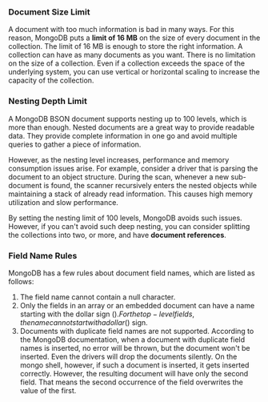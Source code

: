 ### Document Size Limit
A document with too much information is bad in many ways. For this reason, MongoDB puts a __limit of 16 MB__ on the size 
of every document in the collection. The limit of 16 MB is enough to store the right information. 
A collection can have as many documents as you want. There is no limitation on the size of a collection. 
Even if a collection exceeds the space of the underlying system, you can use vertical or horizontal scaling 
to increase the capacity of the collection.

### Nesting Depth Limit
A MongoDB BSON document supports nesting up to 100 levels, which is more than enough. 
Nested documents are a great way to provide readable data. They provide complete information in one go and avoid 
multiple queries to gather a piece of information.

However, as the nesting level increases, performance and memory consumption issues arise. 
For example, consider a driver that is parsing the document to an object structure. 
During the scan, whenever a new sub-document is found, the scanner recursively enters the nested objects 
while maintaining a stack of already read information. This causes high memory utilization and slow performance.

By setting the nesting limit of 100 levels, MongoDB avoids such issues. However, if you can't avoid such deep nesting, 
you can consider splitting the collections into two, or more, and have __document references__.


### Field Name Rules
MongoDB has a few rules about document field names, which are listed as follows:

1. The field name cannot contain a null character.
2. Only the fields in an array or an embedded document can have a name 
starting with the dollar sign ($). For the top-level fields, the name cannot start with a dollar ($) sign.
3. Documents with duplicate field names are not supported. According to the MongoDB documentation, 
when a document with duplicate field names is inserted, no error will be thrown, but the document 
won't be inserted. Even the drivers will drop the documents silently. 
On the mongo shell, however, if such a document is inserted, it gets inserted correctly. 
However, the resulting document will have only the second field. That means the second occurrence of 
the field overwrites the value of the first.
